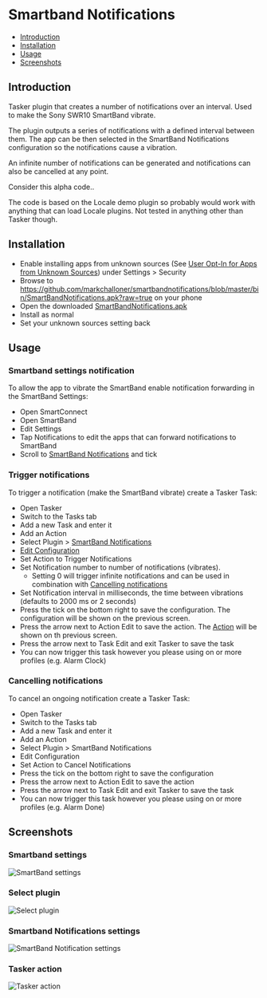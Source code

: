 # Smartband Notifications

- [Introduction](#introduction)
- [Installation](#installation)
- [Usage](#usage)
- [Screenshots](#screenshots)

## Introduction

Tasker plugin that creates a number of notifications over an interval. Used to make the Sony SWR10 SmartBand vibrate.

The plugin outputs a series of notifications with a defined interval between them. The app can be then selected in the SmartBand Notifications configuration so the notifications cause a vibration.

An infinite number of notifications can be generated and notifications can also be cancelled at any point.

Consider this alpha code..

The code is based on the Locale demo plugin so probably would work with anything that can load Locale plugins. Not tested in anything other than Tasker though.

## Installation

- Enable installing apps from unknown sources (See [User Opt-In for Apps from Unknown Sources](http://developer.android.com/distribute/tools/open-distribution.html#unknown-sources)) under Settings > Security
- Browse to https://github.com/markchalloner/smartbandnotifications/blob/master/bin/SmartBandNotifications.apk?raw=true on your phone
- Open the downloaded [SmartBandNotifications.apk](bin/SmartBandNotifications.apk?raw=true)
- Install as normal
- Set your unknown sources setting back

## Usage

### Smartband settings notification

To allow the app to vibrate the SmartBand enable notification forwarding in the SmartBand Settings:

- Open SmartConnect
- Open SmartBand 
- Edit Settings
- Tap Notifications to edit the apps that can forward notifications to SmartBand
- Scroll to [SmartBand Notifications](#smartband-settings) and tick

### Trigger notifications

To trigger a notification (make the SmartBand vibrate) create a Tasker Task:

- Open Tasker
- Switch to the Tasks tab
- Add a new Task and enter it
- Add an Action
- Select Plugin > [SmartBand Notifications](#select-plugin)
- [Edit Configuration](#smartband-notifications-settings)
- Set Action to Trigger Notifications
- Set Notification number to number of notifications (vibrates). 
  - Setting 0 will trigger infinite notifications and can be used in combination with [Cancelling notifications](#cancelling-notifications)
- Set Notification interval in milliseconds, the time between vibrations (defaults to 2000 ms or 2 seconds)
- Press the tick on the bottom right to save the configuration. The configuration will be shown on the previous screen.
- Press the arrow next to Action Edit to save the action. The [Action](#tasker-action) will be shown on th previous screen.
- Press the arrow next to Task Edit and exit Tasker to save the task
- You can now trigger this task however you please using on or more profiles (e.g. Alarm Clock)

### Cancelling notifications

To cancel an ongoing notification create a Tasker Task:

- Open Tasker
- Switch to the Tasks tab
- Add a new Task and enter it
- Add an Action
- Select Plugin > SmartBand Notifications
- Edit Configuration
- Set Action to Cancel Notifications
- Press the tick on the bottom right to save the configuration
- Press the arrow next to Action Edit to save the action
- Press the arrow next to Task Edit and exit Tasker to save the task
- You can now trigger this task however you please using on or more profiles (e.g. Alarm Done)

## Screenshots

### Smartband settings
![SmartBand settings](doc/images/SmartBand1.png "SmartBand settings")

### Select plugin

![Select plugin](doc/images/Tasker1.png "Select plugin")

### Smartband Notifications settings

![SmartBand Notification settings](doc/images/Tasker2.png "SmartBand Notification settings")

### Tasker action

![Tasker action](doc/images/Tasker3.png "Tasker action")

